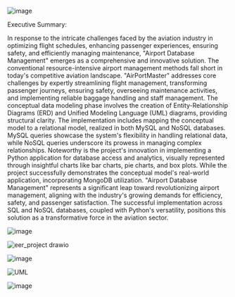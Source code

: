 
![image](https://github.com/sakship35/Airport-Database-Management/assets/154102492/82e5a8b3-f612-4d2f-9b3a-201b5e28f07d)

Executive Summary:

In response to the intricate challenges faced by the aviation industry in optimizing flight schedules, enhancing passenger experiences, ensuring safety, and efficiently managing maintenance, "Airport Database Management" emerges as a comprehensive and innovative solution. The conventional resource-intensive airport management methods fall short in today's competitive aviation landscape. "AirPortMaster" addresses core challenges by expertly streamlining flight management, transforming passenger journeys, ensuring safety, overseeing maintenance activities, and implementing reliable baggage handling and staff management.
The conceptual data modeling phase involves the creation of Entity-Relationship Diagrams (ERD) and Unified Modeling Language (UML) diagrams, providing structural clarity. The implementation includes mapping the conceptual model to a relational model, realized in both MySQL and NoSQL databases. MySQL queries showcase the system's flexibility in handling relational data, while NoSQL queries underscore its prowess in managing complex relationships.
Noteworthy is the project's innovation in implementing a Python application for database access and analytics, visually represented through insightful charts like bar charts, pie charts, and box plots. While the project successfully demonstrates the conceptual model's real-world application, incorporating MongoDB utilization.
"Airport Database Management" represents a significant leap toward revolutionizing airport management, aligning with the industry's growing demands for efficiency, safety, and passenger satisfaction. The successful implementation across SQL and NoSQL databases, coupled with Python's versatility, positions this solution as a transformative force in the aviation sector.


![image](https://github.com/sakship35/Airport-Database-Management/assets/154102492/5959e503-d92d-45b8-91ed-cdb377b1a7c8)

![eer_project drawio](https://github.com/sakship35/Airport-Database-Management/assets/154102492/5eac436a-1040-40ed-a3ee-8c835d201677)

![image](https://github.com/sakship35/Airport-Database-Management/assets/154102492/2ab86c06-5763-4b4c-8920-c080cc019c02)

![UML](https://github.com/sakship35/Airport-Database-Management/assets/154102492/979de532-fa63-4ec1-9334-5cfe08103d3c)

![image](https://github.com/sakship35/Airport-Database-Management/assets/154102492/44b7e1a2-bf87-466b-bc48-cd015bb7e169)

